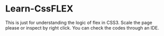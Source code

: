 # Learn-CssFLEX
This is just for understanding the logic of flex in CSS3. Scale the page please or inspect by right click. You can check the codes through an IDE.
